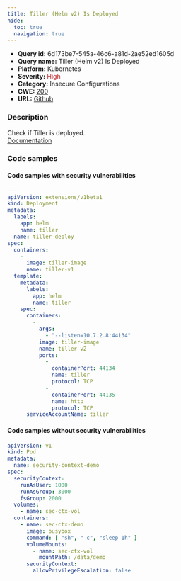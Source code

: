 ```yaml
---
title: Tiller (Helm v2) Is Deployed
hide:
  toc: true
  navigation: true
---
```


<style>
  .highlight .hll {
    background-color: #ff171742;
  }
  .md-content {
    max-width: 1100px;
    margin: 0 auto;
  }
</style>

-   **Query id:** 6d173be7-545a-46c6-a81d-2ae52ed1605d
-   **Query name:** Tiller (Helm v2) Is Deployed
-   **Platform:** Kubernetes
-   **Severity:** <span style="color:#bb2124">High</span>
-   **Category:** Insecure Configurations
-   **CWE:** <a href="https://cwe.mitre.org/data/definitions/200.html" onclick="newWindowOpenerSafe(event, 'https://cwe.mitre.org/data/definitions/200.html')">200</a>
-   **URL:** [Github](https://github.com/Checkmarx/kics/tree/master/assets/queries/k8s/tiller_is_deployed)

### Description
Check if Tiller is deployed.<br>
[Documentation](https://kubernetes.io/docs/concepts/containers/images/)

### Code samples
#### Code samples with security vulnerabilities
```yaml title="Positive test num. 1 - yaml file" hl_lines="10 4 20 15"
--- 
apiVersion: extensions/v1beta1
kind: Deployment
metadata: 
  labels: 
    app: helm
    name: tiller
  name: tiller-deploy
spec: 
  containers: 
    - 
      image: tiller-image
      name: tiller-v1
  template: 
    metadata: 
      labels: 
        app: helm
        name: tiller
    spec: 
      containers: 
        - 
          args: 
            - "--listen=10.7.2.8:44134"
          image: tiller-image
          name: tiller-v2
          ports: 
            - 
              containerPort: 44134
              name: tiller
              protocol: TCP
            - 
              containerPort: 44135
              name: http
              protocol: TCP
      serviceAccountName: tiller

```


#### Code samples without security vulnerabilities
```yaml title="Negative test num. 1 - yaml file"
apiVersion: v1
kind: Pod
metadata:
  name: security-context-demo
spec:
  securityContext:
    runAsUser: 1000
    runAsGroup: 3000
    fsGroup: 2000
  volumes:
    - name: sec-ctx-vol
  containers:
    - name: sec-ctx-demo
      image: busybox
      command: [ "sh", "-c", "sleep 1h" ]
      volumeMounts:
        - name: sec-ctx-vol
          mountPath: /data/demo
      securityContext:
        allowPrivilegeEscalation: false
```
